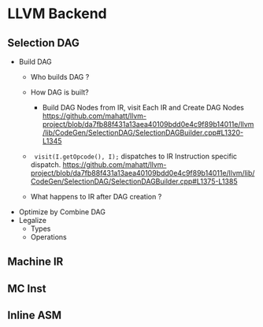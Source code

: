 # LLVM Backend
## Selection DAG
* Build DAG
  + Who builds DAG ?
  + How DAG is built?
    - Build DAG Nodes from IR, visit Each IR and Create DAG Nodes
    https://github.com/mahatt/llvm-project/blob/da7fb88f431a13aea40109bdd0e4c9f89b14011e/llvm/lib/CodeGen/SelectionDAG/SelectionDAGBuilder.cpp#L1320-L1345
  + ` visit(I.getOpcode(), I);`  dispatches to IR Instruction specific dispatch.
    https://github.com/mahatt/llvm-project/blob/da7fb88f431a13aea40109bdd0e4c9f89b14011e/llvm/lib/CodeGen/SelectionDAG/SelectionDAGBuilder.cpp#L1375-L1385

  + What happens to IR after DAG creation ?
* Optimize by Combine DAG
* Legalize
  + Types
  + Operations
## Machine IR
## MC Inst

## Inline ASM
